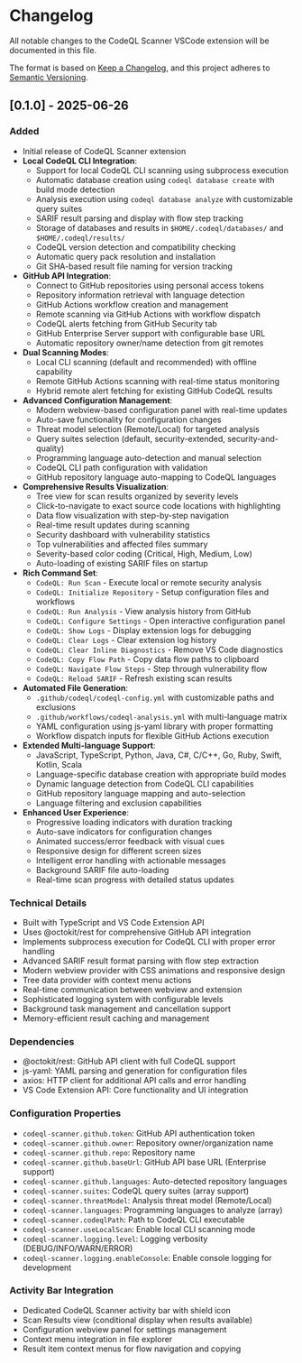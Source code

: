 # Changelog

All notable changes to the CodeQL Scanner VSCode extension will be documented in this file.

The format is based on [Keep a Changelog](https://keepachangelog.com/en/1.0.0/),
and this project adheres to [Semantic Versioning](https://semver.org/spec/v2.0.0.html).

## [0.1.0] - 2025-06-26

### Added
- Initial release of CodeQL Scanner extension
- **Local CodeQL CLI Integration**:
  - Support for local CodeQL CLI scanning using subprocess execution
  - Automatic database creation using `codeql database create` with build mode detection
  - Analysis execution using `codeql database analyze` with customizable query suites
  - SARIF result parsing and display with flow step tracking
  - Storage of databases and results in `$HOME/.codeql/databases/` and `$HOME/.codeql/results/`
  - CodeQL version detection and compatibility checking
  - Automatic query pack resolution and installation
  - Git SHA-based result file naming for version tracking
- **GitHub API Integration**:
  - Connect to GitHub repositories using personal access tokens
  - Repository information retrieval with language detection
  - GitHub Actions workflow creation and management
  - Remote scanning via GitHub Actions with workflow dispatch
  - CodeQL alerts fetching from GitHub Security tab
  - GitHub Enterprise Server support with configurable base URL
  - Automatic repository owner/name detection from git remotes
- **Dual Scanning Modes**:
  - Local CLI scanning (default and recommended) with offline capability
  - Remote GitHub Actions scanning with real-time status monitoring
  - Hybrid remote alert fetching for existing GitHub CodeQL results
- **Advanced Configuration Management**:
  - Modern webview-based configuration panel with real-time updates
  - Auto-save functionality for configuration changes
  - Threat model selection (Remote/Local) for targeted analysis
  - Query suites selection (default, security-extended, security-and-quality)
  - Programming language auto-detection and manual selection
  - CodeQL CLI path configuration with validation
  - GitHub repository language auto-mapping to CodeQL languages
- **Comprehensive Results Visualization**:
  - Tree view for scan results organized by severity levels
  - Click-to-navigate to exact source code locations with highlighting
  - Data flow visualization with step-by-step navigation
  - Real-time result updates during scanning
  - Security dashboard with vulnerability statistics
  - Top vulnerabilities and affected files summary
  - Severity-based color coding (Critical, High, Medium, Low)
  - Auto-loading of existing SARIF files on startup
- **Rich Command Set**:
  - `CodeQL: Run Scan` - Execute local or remote security analysis
  - `CodeQL: Initialize Repository` - Setup configuration files and workflows
  - `CodeQL: Run Analysis` - View analysis history from GitHub
  - `CodeQL: Configure Settings` - Open interactive configuration panel
  - `CodeQL: Show Logs` - Display extension logs for debugging
  - `CodeQL: Clear Logs` - Clear extension log history
  - `CodeQL: Clear Inline Diagnostics` - Remove VS Code diagnostics
  - `CodeQL: Copy Flow Path` - Copy data flow paths to clipboard
  - `CodeQL: Navigate Flow Steps` - Step through vulnerability flow
  - `CodeQL: Reload SARIF` - Refresh existing scan results
- **Automated File Generation**:
  - `.github/codeql/codeql-config.yml` with customizable paths and exclusions
  - `.github/workflows/codeql-analysis.yml` with multi-language matrix
  - YAML configuration using js-yaml library with proper formatting
  - Workflow dispatch inputs for flexible GitHub Actions execution
- **Extended Multi-language Support**:
  - JavaScript, TypeScript, Python, Java, C#, C/C++, Go, Ruby, Swift, Kotlin, Scala
  - Language-specific database creation with appropriate build modes
  - Dynamic language detection from CodeQL CLI capabilities
  - GitHub repository language mapping and auto-selection
  - Language filtering and exclusion capabilities
- **Enhanced User Experience**:
  - Progressive loading indicators with duration tracking
  - Auto-save indicators for configuration changes
  - Animated success/error feedback with visual cues
  - Responsive design for different screen sizes
  - Intelligent error handling with actionable messages
  - Background SARIF file auto-loading
  - Real-time scan progress with detailed status updates

### Technical Details
- Built with TypeScript and VS Code Extension API
- Uses @octokit/rest for comprehensive GitHub API integration
- Implements subprocess execution for CodeQL CLI with proper error handling
- Advanced SARIF result format parsing with flow step extraction
- Modern webview provider with CSS animations and responsive design
- Tree data provider with context menu actions
- Real-time communication between webview and extension
- Sophisticated logging system with configurable levels
- Background task management and cancellation support
- Memory-efficient result caching and management

### Dependencies
- @octokit/rest: GitHub API client with full CodeQL support
- js-yaml: YAML parsing and generation for configuration files
- axios: HTTP client for additional API calls and error handling
- VS Code Extension API: Core functionality and UI integration

### Configuration Properties
- `codeql-scanner.github.token`: GitHub API authentication token
- `codeql-scanner.github.owner`: Repository owner/organization name
- `codeql-scanner.github.repo`: Repository name
- `codeql-scanner.github.baseUrl`: GitHub API base URL (Enterprise support)
- `codeql-scanner.github.languages`: Auto-detected repository languages
- `codeql-scanner.suites`: CodeQL query suites (array support)
- `codeql-scanner.threatModel`: Analysis threat model (Remote/Local)
- `codeql-scanner.languages`: Programming languages to analyze (array)
- `codeql-scanner.codeqlPath`: Path to CodeQL CLI executable
- `codeql-scanner.useLocalScan`: Enable local CLI scanning mode
- `codeql-scanner.logging.level`: Logging verbosity (DEBUG/INFO/WARN/ERROR)
- `codeql-scanner.logging.enableConsole`: Enable console logging for development

### Activity Bar Integration
- Dedicated CodeQL Scanner activity bar with shield icon
- Scan Results view (conditional display when results available)
- Configuration webview panel for settings management
- Context menu integration in file explorer
- Result item context menus for flow navigation and copying
